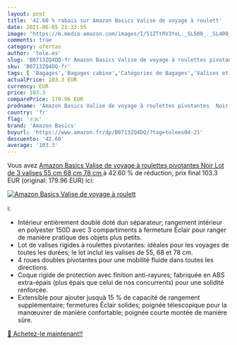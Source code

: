 ```yaml
---
layout: post
title: '42.60 % rabais sur Amazon Basics Valise de voyage à roulett'
date: 2021-06-05 21:33:55
image: 'https://m.media-amazon.com/images/I/51ZTtRV3YeL._SL500_._SL400_.jpg'
comments: true
category: ofertas
author: 'tole.es'
slug: 'B0713ZQ4DQ-fr Amazon Basics Valise de voyage à roulettes pivotantes Noir...'
sku: 'B0713ZQ4DQ-fr'
tags: [ 'Bagages','Bagages cabine','Catégories de Bagages','Valises et sacs de voyage','amazon basics', ]
actualPrice: 103.3 EUR
currency: EUR
price: 103.3
comparePrice: 179.96 EUR
prodname: 'Amazon Basics Valise de voyage à roulettes pivotantes  Noir  Lot de 3 valises  55 cm  68 cm  78 cm '
country: 'fr'
flag: '🇫🇷'
brand: 'Amazon Basics'
buyurl: 'https://www.amazon.fr/dp/B0713ZQ4DQ/?tag=tolees0d-21'
descuento: '42.60'
average: '103.3'
---
```


Vous avez [Amazon Basics Valise de voyage à roulettes pivotantes  Noir  Lot de 3 valises  55 cm  68 cm  78 cm ](https://www.amazon.fr/dp/B0713ZQ4DQ/?tag=tolees0d-21)  à  42.60 % de réduction, prix final  103.3 EUR (original: 179.96 EUR) ici:

[![Amazon Basics Valise de voyage à roulett](https://m.media-amazon.com/images/I/51ZTtRV3YeL._SL500_._SL400_.jpg)](https://www.amazon.fr/dp/B0713ZQ4DQ/?tag=tolees0d-21)

ℹ️:

- Intérieur entièrement doublé doté dun séparateur; rangement intérieur en polyester 150D avec 3 compartiments à fermeture Éclair pour ranger de manière pratique des objets plus petits.
- Lot de valises rigides à roulettes pivotantes: idéales pour les voyages de toutes les durées; le lot inclut les valises de 55, 68 et 78 cm.
- 4 roues doubles pivotantes pour une mobilité fluide dans toutes les directions.
- Coque rigide de protection avec finition anti-rayures; fabriquée en ABS extra-épais (plus épais que celui de nos concurrents) pour une solidité renforcée.
- Extensible pour ajouter jusquà 15 % de capacité de rangement supplémentaire; fermetures Éclair solides; poignée télescopique pour la manœuvrer de manière confortable; poignée courte montée de manière sûre.

[🛒 Achetez-le maintenant!!](https://www.amazon.fr/dp/B0713ZQ4DQ/?tag=tolees0d-21)
